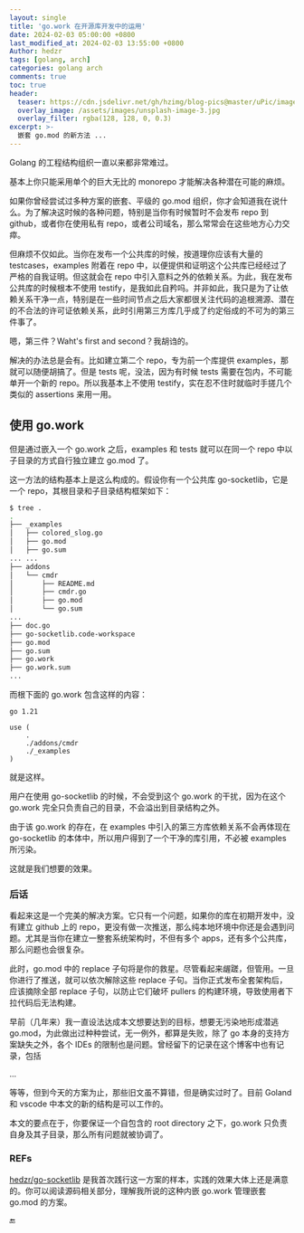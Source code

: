 ```yaml
---
layout: single
title: 'go.work 在开源库开发中的运用'
date: 2024-02-03 05:00:00 +0800
last_modified_at: 2024-02-03 13:55:00 +0800
Author: hedzr
tags: [golang, arch]
categories: golang arch
comments: true
toc: true
header:
  teaser: https://cdn.jsdelivr.net/gh/hzimg/blog-pics@master/uPic/image-20220202111728058.png
  overlay_image: /assets/images/unsplash-image-3.jpg
  overlay_filter: rgba(128, 128, 0, 0.3)
excerpt: >-
  嵌套 go.mod 的新方法 ...
---
```




Golang 的工程结构组织一直以来都非常难过。

基本上你只能采用单个的巨大无比的 monorepo 才能解决各种潜在可能的麻烦。

如果你曾经尝试过多种方案的嵌套、平级的 go.mod 组织，你才会知道我在说什么。为了解决这时候的各种问题，特别是当你有时候暂时不会发布 repo 到 github，或者你在使用私有 repo，或者公司域名，那么常常会在这些地方心力交瘁。

但麻烦不仅如此。当你在发布一个公共库的时候，按道理你应该有大量的 testcases，examples 附着在 repo 中，以便提供和证明这个公共库已经经过了严格的自我证明。但这就会在 repo 中引入意料之外的依赖关系。为此，我在发布公共库的时候根本不使用 testify，是我如此自矜吗。并非如此，我只是为了让依赖关系干净一点，特别是在一些时间节点之后大家都很关注代码的追根溯源、潜在的不合法的许可证依赖关系，此时引用第三方库几乎成了约定俗成的不可为的第三件事了。

嗯，第三件？Waht's first and second？我胡诌的。

解决的办法总是会有。比如建立第二个 repo，专为前一个库提供 examples，那就可以随便胡搞了。但是 tests 呢，没法，因为有时候 tests 需要在包内，不可能单开一个新的 repo。所以我基本上不使用 testify，实在忍不住时就临时手搓几个类似的 assertions 来用一用。

## 使用 go.work

但是通过嵌入一个 go.work 之后，examples 和 tests 就可以在同一个 repo 中以子目录的方式自行独立建立 go.mod 了。

这一方法的结构基本上是这么构成的。假设你有一个公共库 go-socketlib，它是一个 repo，其根目录和子目录结构框架如下：

```bash
$ tree .
.
├── _examples
│   ├── colored_slog.go
│   ├── go.mod
│   ├── go.sum
... ...
├── addons
│   └── cmdr
│       ├── README.md
│       ├── cmdr.go
│       ├── go.mod
│       └── go.sum
...
├── doc.go
├── go-socketlib.code-workspace
├── go.mod
├── go.sum
├── go.work
├── go.work.sum
...
```

而根下面的 go.work 包含这样的内容：

```go.work
go 1.21

use (
	.
	./addons/cmdr
	./_examples
)
```

就是这样。

用户在使用 go-socketlib 的时候，不会受到这个 go.work 的干扰，因为在这个 go.work 完全只负责自己的目录，不会溢出到目录结构之外。

由于该 go.work 的存在，在 examples 中引入的第三方库依赖关系不会再体现在 go-socketlib 的本体中，所以用户得到了一个干净的库引用，不必被 examples 所污染。

这就是我们想要的效果。



### 后话

看起来这是一个完美的解决方案。它只有一个问题，如果你的库在初期开发中，没有建立 github 上的 repo，更没有做一次推送，那么纯本地环境中你还是会遇到问题。尤其是当你在建立一整套系统架构时，不但有多个 apps，还有多个公共库，那么问题也会很复杂。

此时，go.mod 中的 replace 子句将是你的救星。尽管看起来龌蹉，但管用。一旦你进行了推送，就可以依次解除这些 replace 子句。当你正式发布全套架构后，应该摘除全部 replace 子句，以防止它们破坏 pullers 的构建环境，导致使用者下拉代码后无法构建。

早前（几年来）我一直设法达成本文想要达到的目标，想要无污染地形成潜逃 go.mod，为此做出过种种尝试，无一例外，都算是失败，除了 go 本身的支持方案缺失之外，各个 IDEs 的限制也是问题。曾经留下的记录在这个博客中也有记录，包括

...

等等，但到今天的方案为止，那些旧文虽不算错，但是确实过时了。目前 Goland 和 vscode 中本文的新的结构是可以工作的。

本文的要点在于，你要保证一个自包含的 root directory 之下，go.work 只负责自身及其子目录，那么所有问题就被协调了。

### REFs

[hedzr/go-socketlib](https://github.com/hedzr/go-socketlib) 是我首次践行这一方案的样本，实践的效果大体上还是满意的。你可以阅读源码相关部分，理解我所说的这种内嵌 go.work 管理嵌套 go.mod 的方案。





🔚